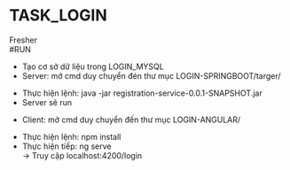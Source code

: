 # TASK_LOGIN  
Fresher  
#RUN  
 - Tạo cơ sở dữ liệu trong LOGIN_MYSQL  
 - Server: mở cmd duy chuyển đén thư mục LOGIN-SPRINGBOOT/targer/  
  + Thực hiện lệnh: java -jar registration-service-0.0.1-SNAPSHOT.jar  
  + Server sẽ run  
 - Client: mở cmd duy chuyển đến thư mục LOGIN-ANGULAR/  
  + Thực hiện lệnh: npm install  
  + Thực hiện tiếp: ng serve  
-> Truy cập localhost:4200/login  

